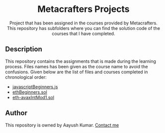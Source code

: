 <div align= "center">
<h1>Metacrafters Projects</h1>
Project that has been assigned in the courses provided by Metacrafters.
This repository has subfolders where you can find the solution code of the courses that I have completed.

</div>

## Description
This repository contains the assignments that is made during the learning process. Files names has been given as the course name to avoid the confusions. Given below are the list of files and courses completed in chronological order:
* [javascriptBeginners.js](https://github.com/suraj-aayush/Metacrafters-Course/blob/main/JS%20PROOF%20-%20BEGINNER/assessment.js)
* [ethBeginners.sol](https://github.com/suraj-aayush/Metacrafters-Course/blob/main/ETH%20+%20AVAX/assessment.sol)
* [eth-avaxIntMod1.sol](https://github.com/suraj-aayush/Metacrafters-Course/blob/main/ETH%20%2B%20AVAX/assessment.sol)



## Author
This repository is owned by Aayush Kumar. [Contact me](mailto:210211200@geu.ac.in)
